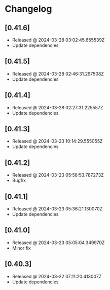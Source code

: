# Changelog

## [0.41.6]

- Released @ 2024-03-28 03:02:45.655539Z
- Update dependencies

## [0.41.5]

- Released @ 2024-03-28 02:46:31.297508Z
- Update dependencies

## [0.41.4]

- Released @ 2024-03-28 02:27:31.225557Z
- Update dependencies

## [0.41.3]

- Released @ 2024-03-23 10:14:29.555055Z
- Update dependencies

## [0.41.2]

- Released @ 2024-03-23 05:58:53.787273Z
- Bugfix

## [0.41.1]

- Released @ 2024-03-23 05:36:21.130070Z
- Update dependencies

## [0.41.0]

- Released @ 2024-03-23 05:05:04.349970Z
- Minor fix

## [0.40.3]

- Released @ 2024-03-22 07:11:20.413007Z
- Update dependencies
